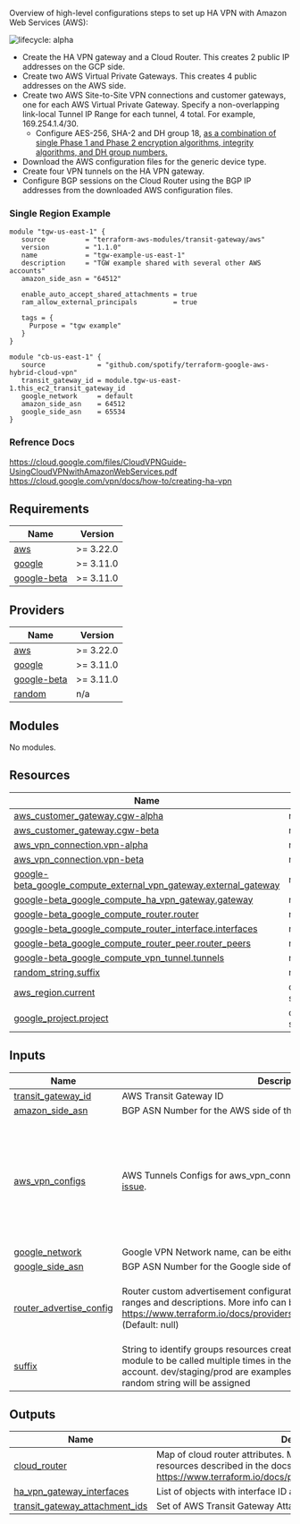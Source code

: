 Overview of high-level configurations steps to set up HA VPN with Amazon Web Services (AWS):

![lifecycle: alpha](https://img.shields.io/badge/lifecycle-alpha-a0c3d2.svg)
* Create the HA VPN gateway and a Cloud Router. This creates 2 public IP addresses on the GCP side.
* Create two AWS Virtual Private Gateways. This creates 4 public addresses on the AWS side.
* Create two AWS Site-to-Site VPN connections and customer gateways, one for each AWS Virtual Private Gateway. Specify a non-overlapping link-local Tunnel IP Range for each tunnel, 4 total. For example, 169.254.1.4/30.
  * Configure AES-256, SHA-2 and DH group 18, [as a combination of single Phase 1 and Phase 2 encryption algorithms, integrity algorithms, and DH group numbers.](https://cloud.google.com/network-connectivity/docs/vpn/how-to/creating-ha-vpn)
* Download the AWS configuration files for the generic device type.
* Create four VPN tunnels on the HA VPN gateway.
* Configure BGP sessions on the Cloud Router using the BGP IP addresses from the downloaded AWS configuration files.

### Single Region Example
```hcl
module "tgw-us-east-1" {
   source          = "terraform-aws-modules/transit-gateway/aws"
   version         = "1.1.0"
   name            = "tgw-example-us-east-1"
   description     = "TGW example shared with several other AWS accounts"
   amazon_side_asn = "64512"

   enable_auto_accept_shared_attachments = true
   ram_allow_external_principals         = true

   tags = {
     Purpose = "tgw example"
   }
}

module "cb-us-east-1" {
   source             = "github.com/spotify/terraform-google-aws-hybrid-cloud-vpn"
   transit_gateway_id = module.tgw-us-east-1.this_ec2_transit_gateway_id
   google_network     = default
   amazon_side_asn    = 64512
   google_side_asn    = 65534
}
```

### Refrence Docs
https://cloud.google.com/files/CloudVPNGuide-UsingCloudVPNwithAmazonWebServices.pdf
https://cloud.google.com/vpn/docs/how-to/creating-ha-vpn

## Requirements

| Name | Version |
|------|---------|
| <a name="requirement_aws"></a> [aws](#requirement\_aws) | >= 3.22.0 |
| <a name="requirement_google"></a> [google](#requirement\_google) | >= 3.11.0 |
| <a name="requirement_google-beta"></a> [google-beta](#requirement\_google-beta) | >= 3.11.0 |

## Providers

| Name | Version |
|------|---------|
| <a name="provider_aws"></a> [aws](#provider\_aws) | >= 3.22.0 |
| <a name="provider_google"></a> [google](#provider\_google) | >= 3.11.0 |
| <a name="provider_google-beta"></a> [google-beta](#provider\_google-beta) | >= 3.11.0 |
| <a name="provider_random"></a> [random](#provider\_random) | n/a |

## Modules

No modules.

## Resources

| Name | Type |
|------|------|
| [aws_customer_gateway.cgw-alpha](https://registry.terraform.io/providers/hashicorp/aws/latest/docs/resources/customer_gateway) | resource |
| [aws_customer_gateway.cgw-beta](https://registry.terraform.io/providers/hashicorp/aws/latest/docs/resources/customer_gateway) | resource |
| [aws_vpn_connection.vpn-alpha](https://registry.terraform.io/providers/hashicorp/aws/latest/docs/resources/vpn_connection) | resource |
| [aws_vpn_connection.vpn-beta](https://registry.terraform.io/providers/hashicorp/aws/latest/docs/resources/vpn_connection) | resource |
| [google-beta_google_compute_external_vpn_gateway.external_gateway](https://registry.terraform.io/providers/hashicorp/google-beta/latest/docs/resources/google_compute_external_vpn_gateway) | resource |
| [google-beta_google_compute_ha_vpn_gateway.gateway](https://registry.terraform.io/providers/hashicorp/google-beta/latest/docs/resources/google_compute_ha_vpn_gateway) | resource |
| [google-beta_google_compute_router.router](https://registry.terraform.io/providers/hashicorp/google-beta/latest/docs/resources/google_compute_router) | resource |
| [google-beta_google_compute_router_interface.interfaces](https://registry.terraform.io/providers/hashicorp/google-beta/latest/docs/resources/google_compute_router_interface) | resource |
| [google-beta_google_compute_router_peer.router_peers](https://registry.terraform.io/providers/hashicorp/google-beta/latest/docs/resources/google_compute_router_peer) | resource |
| [google-beta_google_compute_vpn_tunnel.tunnels](https://registry.terraform.io/providers/hashicorp/google-beta/latest/docs/resources/google_compute_vpn_tunnel) | resource |
| [random_string.suffix](https://registry.terraform.io/providers/hashicorp/random/latest/docs/resources/string) | resource |
| [aws_region.current](https://registry.terraform.io/providers/hashicorp/aws/latest/docs/data-sources/region) | data source |
| [google_project.project](https://registry.terraform.io/providers/hashicorp/google/latest/docs/data-sources/project) | data source |

## Inputs

| Name | Description | Type | Default | Required |
|------|-------------|------|---------|:--------:|
| <a name="input_transit_gateway_id"></a> [transit\_gateway\_id](#input\_transit\_gateway\_id) | AWS Transit Gateway ID | `string` | n/a | yes |
| <a name="input_amazon_side_asn"></a> [amazon\_side\_asn](#input\_amazon\_side\_asn) | BGP ASN Number for the AWS side of the VPN | `number` | `64512` | no |
| <a name="input_aws_vpn_configs"></a> [aws\_vpn\_configs](#input\_aws\_vpn\_configs) | AWS Tunnels Configs for aws\_vpn\_connection. This addresses this [known issue](https://cloud.google.com/network-connectivity/docs/vpn/how-to/creating-ha-vpn). | `map(any)` | <pre>{<br>  "dh_group_numbers": [<br>    "18"<br>  ],<br>  "encryption_algorithms": [<br>    "AES256"<br>  ],<br>  "integrity_algorithms": [<br>    "SHA2-256"<br>  ]<br>}</pre> | no |
| <a name="input_google_network"></a> [google\_network](#input\_google\_network) | Google VPN Network name, can be either a name or a self\_link | `string` | `"default"` | no |
| <a name="input_google_side_asn"></a> [google\_side\_asn](#input\_google\_side\_asn) | BGP ASN Number for the Google side of the VPN | `number` | `65534` | no |
| <a name="input_router_advertise_config"></a> [router\_advertise\_config](#input\_router\_advertise\_config) | Router custom advertisement configuration, ip\_ranges is a map of address ranges and descriptions. More info can be found here https://www.terraform.io/docs/providers/google/r/compute_router.html#bgp (Default:  null) | <pre>object({<br>    groups    = list(string)<br>    ip_ranges = map(string)<br>    mode      = string<br>  })</pre> | `null` | no |
| <a name="input_suffix"></a> [suffix](#input\_suffix) | String to identify groups resources created by this module. This allow the module to be called multiple times in the same GCP Project and AWS account. dev/staging/prod are examples inputs. If not passed a 10 character random string will be assigned | `string` | `"null"` | no |

## Outputs

| Name | Description |
|------|-------------|
| <a name="output_cloud_router"></a> [cloud\_router](#output\_cloud\_router) | Map of cloud router attributes. Map should match the exported resources described in the docs https://www.terraform.io/docs/providers/google/r/compute_router.html |
| <a name="output_ha_vpn_gateway_interfaces"></a> [ha\_vpn\_gateway\_interfaces](#output\_ha\_vpn\_gateway\_interfaces) | List of objects with interface ID and IP addresses |
| <a name="output_transit_gateway_attachment_ids"></a> [transit\_gateway\_attachment\_ids](#output\_transit\_gateway\_attachment\_ids) | Set of AWS Transit Gateway Attachement IDs |
